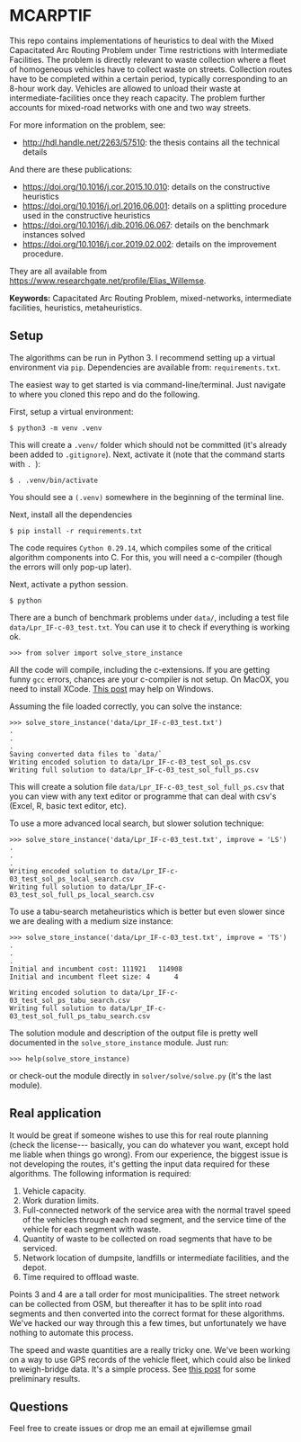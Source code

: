 # MCARPTIF

This repo contains implementations of heuristics to deal with the Mixed Capacitated Arc Routing Problem under Time restrictions with Intermediate Facilities. The problem is directly relevant to waste collection where a fleet of homogeneous vehicles have to collect waste on streets. Collection routes have to be completed within a certain period, typically corresponding to an 8-hour work day. Vehicles are allowed to unload their waste at intermediate-facilities once they reach capacity. The problem further accounts for mixed-road networks with one and two way streets.

For more information on the problem, see:

* <http://hdl.handle.net/2263/57510>: the thesis contains all the technical details

And there are these publications:

* <https://doi.org/10.1016/j.cor.2015.10.010>: details on the constructive heuristics
* <https://doi.org/10.1016/j.orl.2016.06.001>: details on a splitting procedure used in the constructive heuristics
* <https://doi.org/10.1016/j.dib.2016.06.067>: details on the benchmark instances solved
* <https://doi.org/10.1016/j.cor.2019.02.002>: details on the improvement procedure.

They are all available from <https://www.researchgate.net/profile/Elias_Willemse>.

**Keywords:** Capacitated Arc Routing Problem, mixed-networks, intermediate facilities, heuristics, metaheuristics.

## Setup

The algorithms can be run in Python 3. I recommend setting up a virtual environment via `pip`. Dependencies are available from: `requirements.txt`.

The easiest way to get started is via command-line/terminal. Just navigate to where you cloned this repo and do the following.

First, setup a virtual environment:

```
$ python3 -m venv .venv
```

This will create a `.venv/` folder which should not be committed (it's already been added to `.gitignore`). Next, activate it (note that the command starts with `. `):

```
$ . .venv/bin/activate
```

You should see a `(.venv)` somewhere in the beginning of the terminal line.

Next, install all the dependencies

``` 
$ pip install -r requirements.txt
```

The code requires `Cython 0.29.14`, which compiles some of the critical algorithm components into C. For this, you will need a c-compiler (though the errors will only pop-up later).

Next, activate a python session.

```
$ python
```

There are a bunch of benchmark problems under `data/`, including a test file `data/Lpr_IF-c-03_test.txt`. You can use it to check if everything is working ok.

```
>>> from solver import solve_store_instance
```

All the code will compile, including the c-extensions. If you are getting funny `gcc` errors, chances are your c-compiler is not setup. On MacOX, you need to install XCode. [This post](https://github.com/cython/cython/wiki/CythonExtensionsOnWindows) may help on Windows.

Assuming the file loaded correctly, you can solve the instance:

```
>>> solve_store_instance('data/Lpr_IF-c-03_test.txt')
.
.
.
Saving converted data files to `data/`
Writing encoded solution to data/Lpr_IF-c-03_test_sol_ps.csv
Writing full solution to data/Lpr_IF-c-03_test_sol_full_ps.csv
```

This will create a solution file `data/Lpr_IF-c-03_test_sol_full_ps.csv` that you can view with any text editor or programme that can deal with csv's (Excel, R, basic text editor, etc).

To use a more advanced local search, but slower solution technique:

```
>>> solve_store_instance('data/Lpr_IF-c-03_test.txt', improve = 'LS')
.
.
.
Writing encoded solution to data/Lpr_IF-c-03_test_sol_ps_local_search.csv
Writing full solution to data/Lpr_IF-c-03_test_sol_full_ps_local_search.csv
```

To use a tabu-search metaheuristics which is better but even slower since we are dealing with a medium size instance:

```
>>> solve_store_instance('data/Lpr_IF-c-03_test.txt', improve = 'TS')
.
.
.
Initial and incumbent cost: 111921 	 114908
Initial and incumbent fleet size: 4 	 4

Writing encoded solution to data/Lpr_IF-c-03_test_sol_ps_tabu_search.csv
Writing full solution to data/Lpr_IF-c-03_test_sol_full_ps_tabu_search.csv
```

The solution module and description of the output file is pretty well documented in the `solve_store_instance` module. Just run:

```
>>> help(solve_store_instance)
```

or check-out the module directly in `solver/solve/solve.py` (it's the last module).

## Real application

It would be great if someone wishes to use this for real route planning (check the license--- basically, you can do whatever you want, except hold me liable when things go wrong). From our experience, the biggest issue is not developing the routes, it's getting the input data required for these algorithms. The following information is required:

1. Vehicle capacity.
2. Work duration limits.
3. Full-connected network of the service area with the normal travel speed of the vehicles through each road segment, and the service time of the vehicle for each segment with waste.
4. Quantity of waste to be collected on road segments that have to be serviced.
5. Network location of dumpsite, landfills or intermediate facilities, and the depot.
6. Time required to offload waste.

Points 3 and 4 are a tall order for most municipalities. The street network can be collected from OSM, but thereafter it has to be split into road segments and then converted into the correct format for these algorithms. We've hacked our way through this a few times, but unfortunately we have nothing to automate this process.

The speed and waste quantities are a really tricky one. We've been working on a way to use GPS records of the vehicle fleet, which could also be linked to weigh-bridge data. It's a simple process. See [this post](https://www.linkedin.com/pulse/using-data-science-analyse-waste-collection-willemse-phd-pr-eng-/) for some preliminary results.

## Questions

Feel free to create issues or drop me an email at ejwillemse gmail
